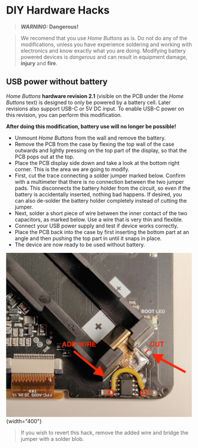 # DIY Hardware Hacks
> ***WARNING:* Dangerous!**

> We recomend that you use *Home Buttons* as is. Do not do any of the modifications, unless you have experience soldering and working with electronics and know exactly what you are doing. Modifying battery powered devices is *dangerous* and can result in equipment damage, **injury** and **fire**.

## USB power without battery
*Home Buttons* **hardware revision 2.1** (visible on the PCB under the *Home Buttons* text) is designed to only be powered by a battery cell. Later revisions also support USB-C or 5V DC input.
To enable USB-C power on this revision, you can perform this modification.

**After doing this modification, battery use will no longer be possible!**

* Unmount *Home Buttons* from the wall and remove the battery.
* Remove the PCB from the case by flexing the top wall of the case outwards and lightly pressing on the top part of the display, so that the PCB pops out at the top.
* Place the PCB display side down and take a look at the bottom right corner. This is the area we are going to modify.
* First, cut the trace connecting a solder jumper marked below. Confirm with a multimeter that there is no connection between the two jumper pads. This disconnects the battery holder from the circuit, so even if the battery is accidentally inserted, nothing bad happens. If desired, you can also de-solder the battery holder completely instead of cutting the jumper.
* Next, solder a short piece of wire between the inner contact of the two capacitors, as marked below. Use a wire that is very thin and flexible.
* Connect your USB power supply and test if device works correctly.
* Place the PCB back into the case by first inserting the bottom part at an angle and then pushing the top part in until it snaps in place.
* The device are now ready to be used without battery.

![Dimensions](assets/hwrev_2_1_usb_power_mod.jpg){width="400"}

> If you wish to revert this hack, remove the added wire and bridge the jumper with a solder blob.
